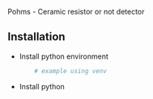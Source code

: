 Pohms - Ceramic resistor or not detector


## Installation

- Install python environment

	```bash
		# example using venv

	
	```

- Install python 